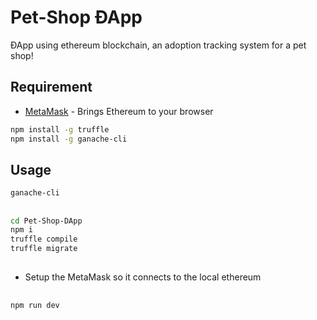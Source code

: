 # Pet-Shop ÐApp

ÐApp using ethereum blockchain, an adoption tracking system for a pet shop!

## Requirement

* [MetaMask](https://metamask.io/) - Brings Ethereum to your browser

```bash
npm install -g truffle
npm install -g ganache-cli
```

## Usage

```bash
ganache-cli
```

##

```bash
cd Pet-Shop-DApp
npm i
truffle compile
truffle migrate
```

##

- Setup the MetaMask so it connects to the local ethereum

##

```bash
npm run dev
```
